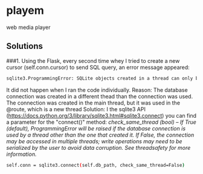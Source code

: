 # playem
web media player


## Solutions
###1. Using the Flask, every second time whey I tried to create a new cursor (self.conn.cursor) to send SQL query, an error message appeared:
```sh
sqlite3.ProgrammingError: SQLite objects created in a thread can only be used in that same thread. The object was created in thread id 140499707700800 and this is thread id 140499674129984.
```
It did not happen when I ran the code individually.
Reason: The database connection was created in a different thead than the connection was used.
The connection was created in the main thread, but it was used in the @route, which is a new thread
Solution: I the sqlite3 API (https://docs.python.org/3/library/sqlite3.html#sqlite3.connect) you can find a parameter for the "connect()" method:
*check_same_thread (bool) – If True (default), ProgrammingError will be raised if the database connection is used by a thread other than the one that created it. If False, the connection may be accessed in multiple threads; write operations may need to be serialized by the user to avoid data corruption. See threadsafety for more information.*
```sh
self.conn = sqlite3.connect(self.db_path, check_same_thread=False)
```


